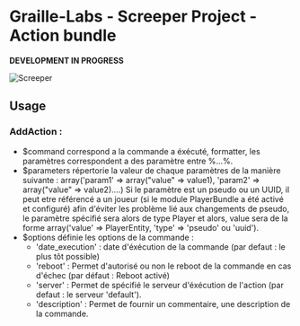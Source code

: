Graille-Labs - Screeper Project - Action bundle
=====================
**DEVELOPMENT IN PROGRESS**

![Screeper](http://img4.hostingpics.net/pics/8388841405135647.png)


Usage
------------

### AddAction :
* $command correspond a la commande a éxécuté, formatter, les paramètres correspondent a des paramètre entre %...%.
* $parameters répertorie la valeur de chaque paramètres de la manière suivante : array('param1' => array("value" => value1), 'param2' => array("value" => value2)....)
Si le paramètre est un pseudo ou un UUID, il peut etre référencé a un joueur (si le module PlayerBundle a été activé et configuré) afin d'éviter les problème lié aux changements de pseudo, le paramètre spécifié sera alors de type Player
et alors, value sera de la forme array('value' => PlayerEntity, 'type' => 'pseudo' ou 'uuid').
* $options définie les options de la commande :
    * 'date_execution' : date d'éxécution de la commande (par defaut : le plus tôt possible)
    * 'reboot' : Permet d'autorisé ou non le reboot de la commande en cas d'échec (par défaut : Reboot activé)
    * 'server' : Permet de spécifié le serveur d'éxécution de l'action (par defaut : le serveur 'default').
    * 'description' : Permet de fournir un commentaire, une description de la commande.


